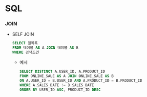 # SQL

### JOIN

- SELF JOIN
  
  ```sql
  SELECT 열목록
  FROM 테이블 AS A JOIN 테이블 AS B
  WHERE 검색조건
  ```
  
  - 예시
    
    ```sql
    SELECT DISTINCT A.USER_ID, A.PRODUCT_ID
    FROM ONLINE_SALE AS A JOIN ONLINE_SALE AS B
    ON A.USER_ID = B.USER_ID AND A.PRODUCT_ID = B.PRODUCT_ID
    WHERE A.SALES_DATE != B.SALES_DATE
    ORDER BY USER_ID ASC, PRODUCT_ID DESC
    ```
